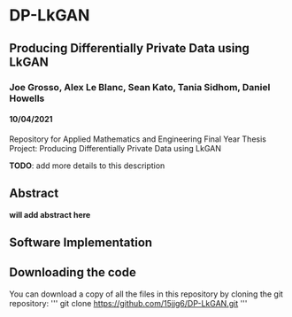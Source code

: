 # DP-LkGAN
## Producing Differentially Private Data using LkGAN

### Joe Grosso, Alex Le Blanc, Sean Kato, Tania Sidhom, Daniel Howells
#### 10/04/2021
Repository for Applied Mathematics and Engineering Final Year Thesis Project: Producing Differentially Private Data using LkGAN

**TODO**: add more details to this description
## Abstract
**will add abstract here**
## Software Implementation

## Downloading the code 
You can download a copy of all the files in this repository by cloning the git repository:
'''
git clone https://github.com/15jjg6/DP-LkGAN.git
'''
